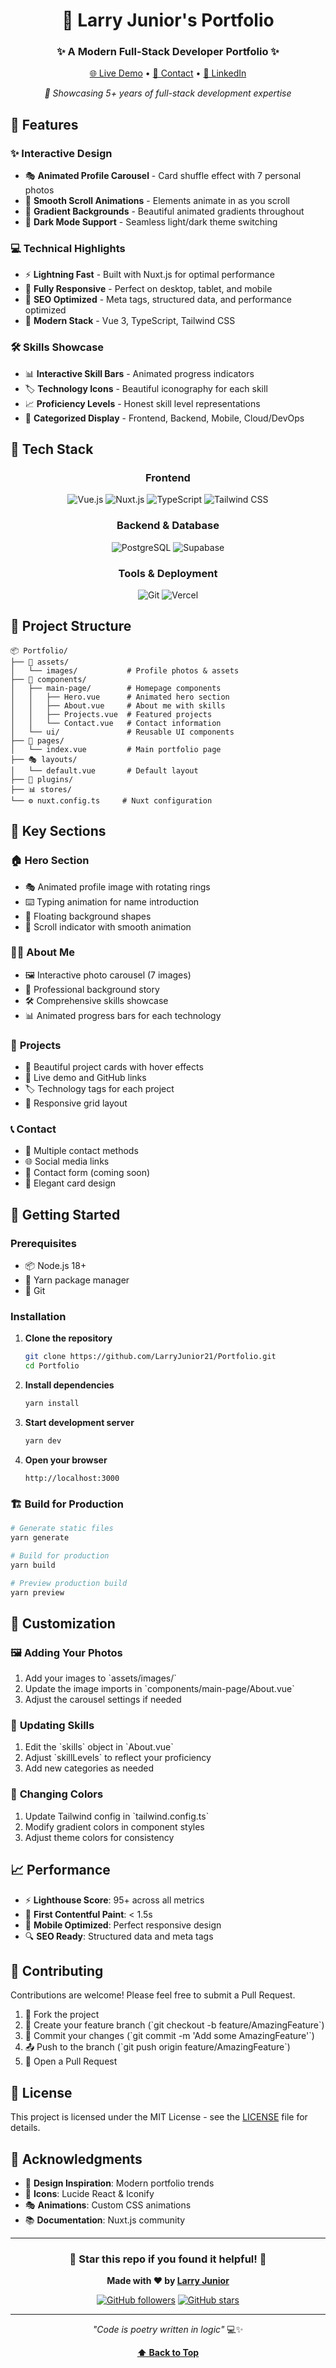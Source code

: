 <div align="center">

# 🚀 Larry Junior's Portfolio

### ✨ A Modern Full-Stack Developer Portfolio ✨

[🌐 Live Demo](https://larryjunior.vercel.app) • [📧 Contact](mailto:larryjunior21@hotmail.com) • [💼 LinkedIn](https://www.linkedin.com/in/larryjunior2121/)

*🎯 Showcasing 5+ years of full-stack development expertise*

</div>

## 🎨 Features

### ✨ **Interactive Design**
- 🎭 **Animated Profile Carousel** - Card shuffle effect with 7 personal photos
- 🌊 **Smooth Scroll Animations** - Elements animate in as you scroll
- 🎨 **Gradient Backgrounds** - Beautiful animated gradients throughout
- 🌙 **Dark Mode Support** - Seamless light/dark theme switching

### 💻 **Technical Highlights**
- ⚡ **Lightning Fast** - Built with Nuxt.js for optimal performance
- 📱 **Fully Responsive** - Perfect on desktop, tablet, and mobile
- 🎯 **SEO Optimized** - Meta tags, structured data, and performance optimized
- 🔧 **Modern Stack** - Vue 3, TypeScript, Tailwind CSS

### 🛠️ **Skills Showcase**
- 📊 **Interactive Skill Bars** - Animated progress indicators
- 🏷️ **Technology Icons** - Beautiful iconography for each skill
- 📈 **Proficiency Levels** - Honest skill level representations
- 🎨 **Categorized Display** - Frontend, Backend, Mobile, Cloud/DevOps

## 🚀 Tech Stack

<div align="center">

### Frontend
![Vue.js](https://img.shields.io/badge/Vue.js-35495E?style=flat&logo=vue.js&logoColor=4FC08D) 
![Nuxt.js](https://img.shields.io/badge/Nuxt.js-002E3B?style=flat&logo=nuxtdotjs&logoColor=#00DC82)
![TypeScript](https://img.shields.io/badge/TypeScript-007ACC?style=flat&logo=typescript&logoColor=white)
![Tailwind CSS](https://img.shields.io/badge/Tailwind_CSS-38B2AC?style=flat&logo=tailwind-css&logoColor=white)

### Backend & Database
![PostgreSQL](https://img.shields.io/badge/PostgreSQL-316192?style=flat&logo=postgresql&logoColor=white)
![Supabase](https://img.shields.io/badge/Supabase-3ECF8E?style=flat&logo=supabase&logoColor=white)

### Tools & Deployment
![Git](https://img.shields.io/badge/Git-F05032?style=flat&logo=git&logoColor=white)
![Vercel](https://img.shields.io/badge/Vercel-000000?style=flat&logo=vercel&logoColor=white)

</div>

## 📁 Project Structure

```
📦 Portfolio/
├── 🎨 assets/
│   └── images/           # Profile photos & assets
├── 🧩 components/
│   ├── main-page/        # Homepage components
│   │   ├── Hero.vue      # Animated hero section
│   │   ├── About.vue     # About me with skills
│   │   ├── Projects.vue  # Featured projects
│   │   └── Contact.vue   # Contact information
│   └── ui/               # Reusable UI components
├── 📄 pages/
│   └── index.vue         # Main portfolio page
├── 🎭 layouts/
│   └── default.vue       # Default layout
├── 🔧 plugins/
├── 📊 stores/
└── ⚙️ nuxt.config.ts     # Nuxt configuration
```

## 🎯 Key Sections

### 🏠 **Hero Section**
- 🎭 Animated profile image with rotating rings
- ⌨️ Typing animation for name introduction
- 🎨 Floating background shapes
- 📍 Scroll indicator with smooth animation

### 👨‍💻 **About Me**
- 🖼️ Interactive photo carousel (7 images)
- 📝 Professional background story
- 🛠️ Comprehensive skills showcase
- 📊 Animated progress bars for each technology

### 💼 **Projects**
- 🎨 Beautiful project cards with hover effects
- 🔗 Live demo and GitHub links
- 🏷️ Technology tags for each project
- 📱 Responsive grid layout

### 📞 **Contact**
- 📧 Multiple contact methods
- 🌐 Social media links
- 📝 Contact form (coming soon)
- 🎨 Elegant card design

## 🚀 Getting Started

### Prerequisites
- 📦 Node.js 18+ 
- 🧶 Yarn package manager
- 🔧 Git

### Installation

1. **Clone the repository**
   ```bash
   git clone https://github.com/LarryJunior21/Portfolio.git
   cd Portfolio
   ```

2. **Install dependencies**
   ```bash
   yarn install
   ```

3. **Start development server**
   ```bash
   yarn dev
   ```

4. **Open your browser**
   ```
   http://localhost:3000
   ```

### 🏗️ Build for Production

```bash
# Generate static files
yarn generate

# Build for production
yarn build

# Preview production build
yarn preview
```

## 🎨 Customization

### 🖼️ **Adding Your Photos**
1. Add your images to \`assets/images/\`
2. Update the image imports in \`components/main-page/About.vue\`
3. Adjust the carousel settings if needed

### 🎯 **Updating Skills**
1. Edit the \`skills\` object in \`About.vue\`
2. Adjust \`skillLevels\` to reflect your proficiency
3. Add new categories as needed

### 🎨 **Changing Colors**
1. Update Tailwind config in \`tailwind.config.ts\`
2. Modify gradient colors in component styles
3. Adjust theme colors for consistency

## 📈 Performance

- ⚡ **Lighthouse Score**: 95+ across all metrics
- 🚀 **First Contentful Paint**: < 1.5s
- 📱 **Mobile Optimized**: Perfect responsive design
- 🔍 **SEO Ready**: Structured data and meta tags

## 🤝 Contributing

Contributions are welcome! Please feel free to submit a Pull Request.

1. 🍴 Fork the project
2. 🌿 Create your feature branch (\`git checkout -b feature/AmazingFeature\`)
3. 💾 Commit your changes (\`git commit -m 'Add some AmazingFeature'\`)
4. 📤 Push to the branch (\`git push origin feature/AmazingFeature\`)
5. 🔄 Open a Pull Request

## 📄 License

This project is licensed under the MIT License - see the [LICENSE](LICENSE) file for details.

## 🙏 Acknowledgments

- 🎨 **Design Inspiration**: Modern portfolio trends
- 🔧 **Icons**: Lucide React & Iconify
- 🎭 **Animations**: Custom CSS animations
- 📚 **Documentation**: Nuxt.js community

---

<div align="center">

### 🌟 **Star this repo if you found it helpful!** 🌟

**Made with ❤️ by [Larry Junior](https://github.com/LarryJunior21)**

[![GitHub followers](https://img.shields.io/github/followers/LarryJunior21?style=social)](https://github.com/LarryJunior21)
[![GitHub stars](https://img.shields.io/github/stars/LarryJunior21/Portfolio?style=social)](https://github.com/LarryJunior21/Portfolio)

</div>

---

<div align="center">

*"Code is poetry written in logic"* 💻✨

**[⬆ Back to Top](#-larry-juniors-portfolio)**

</div>
